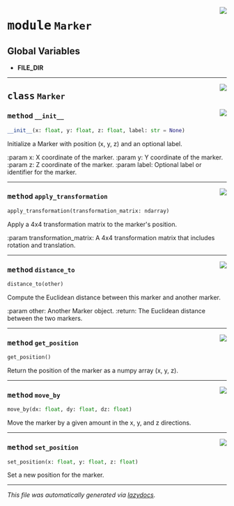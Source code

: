 <!-- markdownlint-disable -->

<a href="../src/Marker.py#L0"><img align="right" style="float:right;" src="https://img.shields.io/badge/-source-cccccc?style=flat-square"></a>

# <kbd>module</kbd> `Marker`




**Global Variables**
---------------
- **FILE_DIR**


---

<a href="../src/Marker.py#L12"><img align="right" style="float:right;" src="https://img.shields.io/badge/-source-cccccc?style=flat-square"></a>

## <kbd>class</kbd> `Marker`




<a href="../src/Marker.py#L13"><img align="right" style="float:right;" src="https://img.shields.io/badge/-source-cccccc?style=flat-square"></a>

### <kbd>method</kbd> `__init__`

```python
__init__(x: float, y: float, z: float, label: str = None)
```

Initialize a Marker with position (x, y, z) and an optional label. 

:param x: X coordinate of the marker. :param y: Y coordinate of the marker. :param z: Z coordinate of the marker. :param label: Optional label or identifier for the marker. 




---

<a href="../src/Marker.py#L53"><img align="right" style="float:right;" src="https://img.shields.io/badge/-source-cccccc?style=flat-square"></a>

### <kbd>method</kbd> `apply_transformation`

```python
apply_transformation(transformation_matrix: ndarray)
```

Apply a 4x4 transformation matrix to the marker's position. 

:param transformation_matrix: A 4x4 transformation matrix that includes rotation and translation. 

---

<a href="../src/Marker.py#L38"><img align="right" style="float:right;" src="https://img.shields.io/badge/-source-cccccc?style=flat-square"></a>

### <kbd>method</kbd> `distance_to`

```python
distance_to(other)
```

Compute the Euclidean distance between this marker and another marker. 

:param other: Another Marker object. :return: The Euclidean distance between the two markers. 

---

<a href="../src/Marker.py#L30"><img align="right" style="float:right;" src="https://img.shields.io/badge/-source-cccccc?style=flat-square"></a>

### <kbd>method</kbd> `get_position`

```python
get_position()
```

Return the position of the marker as a numpy array (x, y, z). 

---

<a href="../src/Marker.py#L49"><img align="right" style="float:right;" src="https://img.shields.io/badge/-source-cccccc?style=flat-square"></a>

### <kbd>method</kbd> `move_by`

```python
move_by(dx: float, dy: float, dz: float)
```

Move the marker by a given amount in the x, y, and z directions. 

---

<a href="../src/Marker.py#L34"><img align="right" style="float:right;" src="https://img.shields.io/badge/-source-cccccc?style=flat-square"></a>

### <kbd>method</kbd> `set_position`

```python
set_position(x: float, y: float, z: float)
```

Set a new position for the marker. 




---

_This file was automatically generated via [lazydocs](https://github.com/ml-tooling/lazydocs)._
